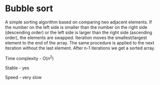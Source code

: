 # Bubble sort

A simple sorting algorithm based on comparing two adjacent elements. If the number on the left side is smaller than the number on the right side (descending order) or the left side is larger than the right side (ascending order), the elements are swapped. Iteration moves the smallest/largest element to the end of the array. The same procedure is applied to the next iteration without the last element. After n-1 iterations we get a sorted array.

Time complexity - $O(n^2)$

Stable - yes

Speed - very slow
